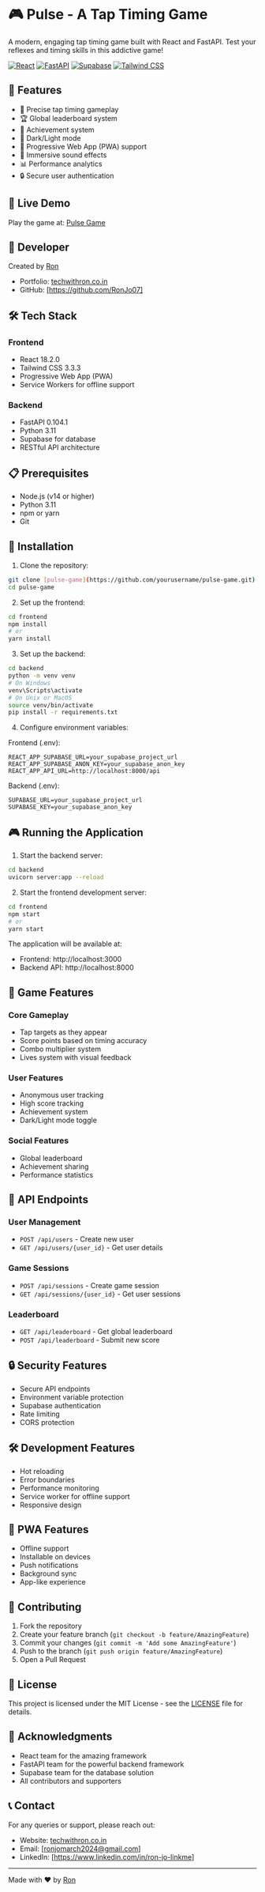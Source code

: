 # 🎮 Pulse - A Tap Timing Game

A modern, engaging tap timing game built with React and FastAPI. Test your reflexes and timing skills in this addictive game!

[![React](https://img.shields.io/badge/React-18.2.0-blue)](https://reactjs.org/)
[![FastAPI](https://img.shields.io/badge/FastAPI-0.104.1-green)](https://fastapi.tiangolo.com/)
[![Supabase](https://img.shields.io/badge/Supabase-Latest-orange)](https://supabase.com/)
[![Tailwind CSS](https://img.shields.io/badge/Tailwind_CSS-3.3.3-38B2AC)](https://tailwindcss.com/)

## 🌟 Features

- 🎯 Precise tap timing gameplay
- 🏆 Global leaderboard system
- 🏅 Achievement system
- 🌙 Dark/Light mode
- 📱 Progressive Web App (PWA) support
- 🎵 Immersive sound effects
- 📊 Performance analytics
- 🔒 Secure user authentication

## 🚀 Live Demo

Play the game at: [Pulse Game](pulsezone-game.vercel.app)

## 👨‍ Developer

Created by [Ron](https://techwithron.co.in)
- Portfolio: [techwithron.co.in](https://techwithron.co.in)
- GitHub: [https://github.com/RonJo07]

## 🛠️ Tech Stack

### Frontend
- React 18.2.0
- Tailwind CSS 3.3.3
- Progressive Web App (PWA)
- Service Workers for offline support

### Backend
- FastAPI 0.104.1
- Python 3.11
- Supabase for database
- RESTful API architecture

## 📋 Prerequisites

- Node.js (v14 or higher)
- Python 3.11
- npm or yarn
- Git

## 🚀 Installation

1. Clone the repository:
```bash
git clone [pulse-game](https://github.com/yourusername/pulse-game.git)
cd pulse-game
```

2. Set up the frontend:
```bash
cd frontend
npm install
# or
yarn install
```

3. Set up the backend:
```bash
cd backend
python -m venv venv
# On Windows
venv\Scripts\activate
# On Unix or MacOS
source venv/bin/activate
pip install -r requirements.txt
```

4. Configure environment variables:

Frontend (.env):
```
REACT_APP_SUPABASE_URL=your_supabase_project_url
REACT_APP_SUPABASE_ANON_KEY=your_supabase_anon_key
REACT_APP_API_URL=http://localhost:8000/api
```

Backend (.env):
```
SUPABASE_URL=your_supabase_project_url
SUPABASE_KEY=your_supabase_anon_key
```

## 🎮 Running the Application

1. Start the backend server:
```bash
cd backend
uvicorn server:app --reload
```

2. Start the frontend development server:
```bash
cd frontend
npm start
# or
yarn start
```

The application will be available at:
- Frontend: http://localhost:3000
- Backend API: http://localhost:8000

## 🎯 Game Features

### Core Gameplay
- Tap targets as they appear
- Score points based on timing accuracy
- Combo multiplier system
- Lives system with visual feedback

### User Features
- Anonymous user tracking
- High score tracking
- Achievement system
- Dark/Light mode toggle

### Social Features
- Global leaderboard
- Achievement sharing
- Performance statistics

## 🎯 API Endpoints

### User Management
- `POST /api/users` - Create new user
- `GET /api/users/{user_id}` - Get user details

### Game Sessions
- `POST /api/sessions` - Create game session
- `GET /api/sessions/{user_id}` - Get user sessions

### Leaderboard
- `GET /api/leaderboard` - Get global leaderboard
- `POST /api/leaderboard` - Submit new score

## 🔒 Security Features

- Secure API endpoints
- Environment variable protection
- Supabase authentication
- Rate limiting
- CORS protection

## 🛠️ Development Features

- Hot reloading
- Error boundaries
- Performance monitoring
- Service worker for offline support
- Responsive design

## 📱 PWA Features

- Offline support
- Installable on devices
- Push notifications
- Background sync
- App-like experience

## 🤝 Contributing

1. Fork the repository
2. Create your feature branch (`git checkout -b feature/AmazingFeature`)
3. Commit your changes (`git commit -m 'Add some AmazingFeature'`)
4. Push to the branch (`git push origin feature/AmazingFeature`)
5. Open a Pull Request

## 📝 License

This project is licensed under the MIT License - see the [LICENSE](LICENSE) file for details.

## 🙏 Acknowledgments

- React team for the amazing framework
- FastAPI team for the powerful backend framework
- Supabase team for the database solution
- All contributors and supporters

## 📞 Contact

For any queries or support, please reach out:
- Website: [techwithron.co.in](https://techwithron.co.in)
- Email: [ronjomarch2024@gmail.com]
- LinkedIn: [https://www.linkedin.com/in/ron-jo-linkme]

---
Made with ❤️ by [Ron](https://techwithron.co.in)
